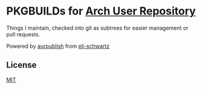 # PKGBUILDs for [Arch User Repository](https://aur.archlinux.org/)

Things I maintain, checked into git as subtrees for easier management or pull requests.

Powered by [aurpublish](https://github.com/eli-schwartz/aurpublish) from [eli-schwartz](https://github.com/eli-schwartz)

## License

[MIT](LICENSE)